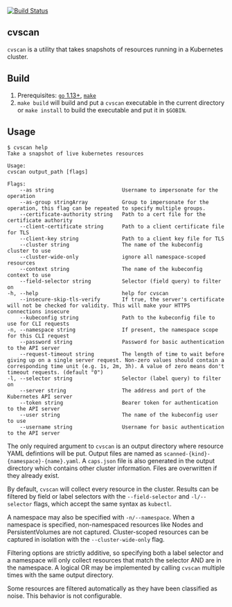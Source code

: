 [![Build Status](https://app.travis-ci.com/IBM/cvscan.svg?branch=master)](https://app.travis-ci.com/IBM/cvscan)

## cvscan

`cvscan` is a utility that takes snapshots of resources running in a Kubernetes
cluster.

## Build
1. Prerequisites: [`go` 1.13+](https://golang.org/dl/),
   [`make`](https://www.gnu.org/software/make/)
1. `make build` will build and put a `cvscan` executable in the current directory or `make
   install` to build the executable and put it in `$GOBIN`.

## Usage

    $ cvscan help
    Take a snapshot of live kubernetes resources

    Usage:
    cvscan output_path [flags]

    Flags:
        --as string                      Username to impersonate for the operation
        --as-group stringArray           Group to impersonate for the operation, this flag can be repeated to specify multiple groups.
        --certificate-authority string   Path to a cert file for the certificate authority
        --client-certificate string      Path to a client certificate file for TLS
        --client-key string              Path to a client key file for TLS
        --cluster string                 The name of the kubeconfig cluster to use
        --cluster-wide-only              ignore all namespace-scoped resources
        --context string                 The name of the kubeconfig context to use
        --field-selector string          Selector (field query) to filter on
    -h, --help                           help for cvscan
        --insecure-skip-tls-verify       If true, the server's certificate will not be checked for validity. This will make your HTTPS connections insecure
        --kubeconfig string              Path to the kubeconfig file to use for CLI requests
    -n, --namespace string               If present, the namespace scope for this CLI request
        --password string                Password for basic authentication to the API server
        --request-timeout string         The length of time to wait before giving up on a single server request. Non-zero values should contain a corresponding time unit (e.g. 1s, 2m, 3h). A value of zero means don't timeout requests. (default "0")
    -l, --selector string                Selector (label query) to filter on
        --server string                  The address and port of the Kubernetes API server
        --token string                   Bearer token for authentication to the API server
        --user string                    The name of the kubeconfig user to use
        --username string                Username for basic authentication to the API server

The only required argument to `cvscan` is an output directory where resource YAML defintions will be put. Output files are named as `scanned-{kind}-{namespace}-{name}.yaml`. A `caps.json` file is also generated in the output directory which contains other cluster information. Files are overwritten if they already exist.

By default, `cvscan` will collect every resource in the cluster. Results can be filtered by field or label selectors with the `--field-selector` and `-l/--selector` flags, which accept the same syntax as `kubectl`.

A namespace may also be specified with `-n/--namespace`. When a namespace is specified, non-namespaced resources like Nodes and PersistentVolumes are not captured. Cluster-scoped resources can be captured in isolation with the `--cluster-wide-only` flag.

Filtering options are strictly additive, so specifying both a label selector and a namespace will only collect resources that match the selector AND are in the namespace. A logical OR may be implemented by calling `cvscan` multiple times with the same output directory.

Some resources are filtered automatically as they have been classified as noise. This behavior is not configurable.
